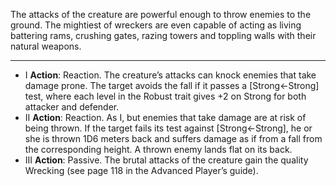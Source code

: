 The attacks of the creature are powerful enough to throw enemies to the ground. The mightiest of wreckers are even capable of acting as living battering rams, crushing gates, razing towers and toppling walls with their natural weapons.

---
- I **Action**: Reaction. The creature’s attacks can knock enemies that take damage prone. The target avoids the fall if it passes a [Strong←Strong] test, where each level in the Robust trait gives +2 on Strong for both attacker and defender. 
- II **Action**: Reaction. As I, but enemies that take damage are at risk of being thrown. If the target fails its test against [Strong←Strong], he or she is thrown 1D6 meters back and suffers damage as if from a fall from the corresponding height. A thrown enemy lands flat on its back. 
- III **Action**: Passive. The brutal attacks of the creature gain the quality Wrecking (see page 118 in the Advanced Player’s guide).